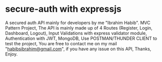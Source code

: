 # secure-auth with expressjs
A secured auth API mainly for developers by me "Ibrahim Habib".
MVC Pattern Project,
The API is mainly made up of 4 Routes (Register, Login, Dashboard, Logout),
Input Validations with express validator module,
Authentication with JWT,
MongoDB,
Use POSTMAN/THUNDER CLIENT to test the project,
You are free to contact me on my mail "habibsibrahim@gmail.com", if you have any issue on this API, Thanks,
Enjoy.
